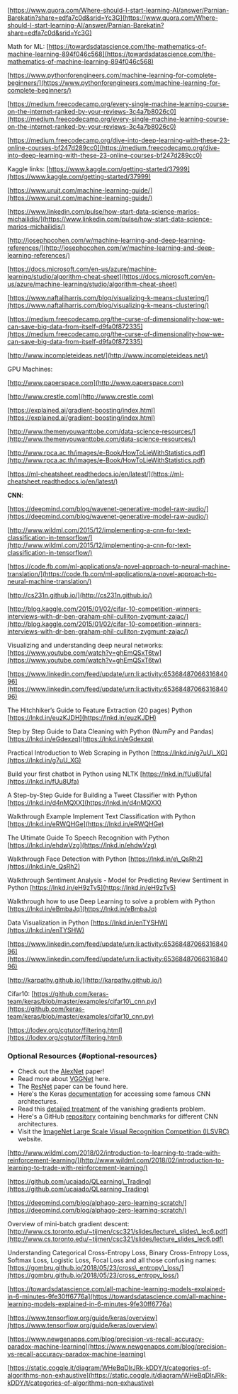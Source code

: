 [https://www.quora.com/Where-should-I-start-learning-AI/answer/Parnian-Barekatin?share=edfa7c0d&srid=Yc3G](https://www.quora.com/Where-should-I-start-learning-AI/answer/Parnian-Barekatin?share=edfa7c0d&srid=Yc3G)

Math for ML: [https://towardsdatascience.com/the-mathematics-of-machine-learning-894f046c568](https://towardsdatascience.com/the-mathematics-of-machine-learning-894f046c568)

[https://www.pythonforengineers.com/machine-learning-for-complete-beginners/](https://www.pythonforengineers.com/machine-learning-for-complete-beginners/)

[https://medium.freecodecamp.org/every-single-machine-learning-course-on-the-internet-ranked-by-your-reviews-3c4a7b8026c0](https://medium.freecodecamp.org/every-single-machine-learning-course-on-the-internet-ranked-by-your-reviews-3c4a7b8026c0)

[https://medium.freecodecamp.org/dive-into-deep-learning-with-these-23-online-courses-bf247d289cc0](https://medium.freecodecamp.org/dive-into-deep-learning-with-these-23-online-courses-bf247d289cc0)

Kaggle links: [https://www.kaggle.com/getting-started/37999](https://www.kaggle.com/getting-started/37999)

[https://www.uruit.com/machine-learning-guide/](https://www.uruit.com/machine-learning-guide/)

[https://www.linkedin.com/pulse/how-start-data-science-marios-michailidis/](https://www.linkedin.com/pulse/how-start-data-science-marios-michailidis/)

[http://josephpcohen.com/w/machine-learning-and-deep-learning-references/](http://josephpcohen.com/w/machine-learning-and-deep-learning-references/)

[https://docs.microsoft.com/en-us/azure/machine-learning/studio/algorithm-cheat-sheet](https://docs.microsoft.com/en-us/azure/machine-learning/studio/algorithm-cheat-sheet)

[https://www.naftaliharris.com/blog/visualizing-k-means-clustering/](https://www.naftaliharris.com/blog/visualizing-k-means-clustering/)

[https://medium.freecodecamp.org/the-curse-of-dimensionality-how-we-can-save-big-data-from-itself-d9fa0f872335](https://medium.freecodecamp.org/the-curse-of-dimensionality-how-we-can-save-big-data-from-itself-d9fa0f872335)

[http://www.incompleteideas.net/](http://www.incompleteideas.net/)

GPU Machines:

[http://www.paperspace.com](http://www.paperspace.com)

[http://www.crestle.com](http://www.crestle.com)

[https://explained.ai/gradient-boosting/index.html](https://explained.ai/gradient-boosting/index.html)

[http://www.themenyouwanttobe.com/data-science-resources/](http://www.themenyouwanttobe.com/data-science-resources/)

[http://www.rpca.ac.th/images/e-Book/HowToLieWithStatistics.pdf](http://www.rpca.ac.th/images/e-Book/HowToLieWithStatistics.pdf)

[https://ml-cheatsheet.readthedocs.io/en/latest/](https://ml-cheatsheet.readthedocs.io/en/latest/)

**CNN**:

[https://deepmind.com/blog/wavenet-generative-model-raw-audio/](https://deepmind.com/blog/wavenet-generative-model-raw-audio/)

[http://www.wildml.com/2015/12/implementing-a-cnn-for-text-classification-in-tensorflow/](http://www.wildml.com/2015/12/implementing-a-cnn-for-text-classification-in-tensorflow/)

[https://code.fb.com/ml-applications/a-novel-approach-to-neural-machine-translation/](https://code.fb.com/ml-applications/a-novel-approach-to-neural-machine-translation/)

[http://cs231n.github.io/](http://cs231n.github.io/)

[http://blog.kaggle.com/2015/01/02/cifar-10-competition-winners-interviews-with-dr-ben-graham-phil-culliton-zygmunt-zajac/](http://blog.kaggle.com/2015/01/02/cifar-10-competition-winners-interviews-with-dr-ben-graham-phil-culliton-zygmunt-zajac/)

Visualizing and understanding deep neural networks: [https://www.youtube.com/watch?v=ghEmQSxT6tw](https://www.youtube.com/watch?v=ghEmQSxT6tw)

[https://www.linkedin.com/feed/update/urn:li:activity:6536848706631684096](https://www.linkedin.com/feed/update/urn:li:activity:6536848706631684096)

The Hitchhiker’s Guide to Feature Extraction \(20 pages\) Python [https://lnkd.in/euzKJDH](https://lnkd.in/euzKJDH)

Step by Step Guide to Data Cleaning with Python \(NumPy and Pandas\) [https://lnkd.in/eGdexzq](https://lnkd.in/eGdexzq)

Practical Introduction to Web Scraping in Python [https://lnkd.in/g7uU\_XG](https://lnkd.in/g7uU_XG)

Build your first chatbot in Python using NLTK [https://lnkd.in/fUu8Ufa](https://lnkd.in/fUu8Ufa)

A Step-by-Step Guide for Building a Tweet Classifier with Python [https://lnkd.in/d4nMQXX](https://lnkd.in/d4nMQXX)

Walkthrough Example Implement Text Classification with Python [https://lnkd.in/eRWQHGe](https://lnkd.in/eRWQHGe)

The Ultimate Guide To Speech Recognition with Python [https://lnkd.in/ehdwVzg](https://lnkd.in/ehdwVzg)

Walkthrough Face Detection with Python [https://lnkd.in/e\_QsRh2](https://lnkd.in/e_QsRh2)

Walkthrough Sentiment Analysis - Model for Predicting Review Sentiment in Python [https://lnkd.in/eH9zTv5](https://lnkd.in/eH9zTv5)

Walkthrough how to use Deep Learning to solve a problem with Python [https://lnkd.in/eBmbaJq](https://lnkd.in/eBmbaJq)

Data Visualization in Python [https://lnkd.in/enTYSHW](https://lnkd.in/enTYSHW)

[https://www.linkedin.com/feed/update/urn:li:activity:6536848706631684096](https://www.linkedin.com/feed/update/urn:li:activity:6536848706631684096)

[http://karpathy.github.io/](http://karpathy.github.io/)

Cifar10: [https://github.com/keras-team/keras/blob/master/examples/cifar10\_cnn.py](https://github.com/keras-team/keras/blob/master/examples/cifar10_cnn.py)

[https://lodev.org/cgtutor/filtering.html](https://lodev.org/cgtutor/filtering.html)

### Optional Resources {#optional-resources}

* Check out the [AlexNet](http://papers.nips.cc/paper/4824-imagenet-classification-with-deep-convolutional-neural-networks.pdf) paper!
* Read more about [VGGNet](https://arxiv.org/pdf/1409.1556.pdf) here.
* The [ResNet](https://arxiv.org/pdf/1512.03385v1.pdf) paper can be found here.
* Here's the Keras [documentation](https://keras.io/applications/) for accessing some famous CNN architectures.
* Read this [detailed treatment](http://neuralnetworksanddeeplearning.com/chap5.html) of the vanishing gradients problem.
* Here's a GitHub [repository](https://github.com/jcjohnson/cnn-benchmarks) containing benchmarks for different CNN architectures.
* Visit the [ImageNet Large Scale Visual Recognition Competition \(ILSVRC\)](http://www.image-net.org/challenges/LSVRC/) website.

[http://www.wildml.com/2018/02/introduction-to-learning-to-trade-with-reinforcement-learning/](http://www.wildml.com/2018/02/introduction-to-learning-to-trade-with-reinforcement-learning/)

[https://github.com/ucaiado/QLearning\_Trading](https://github.com/ucaiado/QLearning_Trading)

[https://deepmind.com/blog/alphago-zero-learning-scratch/](https://deepmind.com/blog/alphago-zero-learning-scratch/)

Overview of mini-batch gradient descent: [http://www.cs.toronto.edu/~tijmen/csc321/slides/lecture\_slides\_lec6.pdf](http://www.cs.toronto.edu/~tijmen/csc321/slides/lecture_slides_lec6.pdf)

Understanding Categorical Cross-Entropy Loss, Binary Cross-Entropy Loss, Softmax Loss, Logistic Loss, Focal Loss and all those confusing names: [https://gombru.github.io/2018/05/23/cross\_entropy\_loss/](https://gombru.github.io/2018/05/23/cross_entropy_loss/)

[https://towardsdatascience.com/all-machine-learning-models-explained-in-6-minutes-9fe30ff6776a](https://towardsdatascience.com/all-machine-learning-models-explained-in-6-minutes-9fe30ff6776a)

[https://www.tensorflow.org/guide/keras/overview](https://www.tensorflow.org/guide/keras/overview)

[https://www.newgenapps.com/blog/precision-vs-recall-accuracy-paradox-machine-learning](https://www.newgenapps.com/blog/precision-vs-recall-accuracy-paradox-machine-learning)

[https://static.coggle.it/diagram/WHeBqDIrJRk-kDDY/t/categories-of-algorithms-non-exhaustive](https://static.coggle.it/diagram/WHeBqDIrJRk-kDDY/t/categories-of-algorithms-non-exhaustive)

